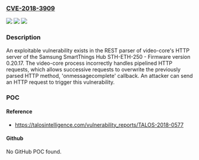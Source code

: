 ### [CVE-2018-3909](https://cve.mitre.org/cgi-bin/cvename.cgi?name=CVE-2018-3909)
![](https://img.shields.io/static/v1?label=Product&message=Samsung&color=blue)
![](https://img.shields.io/static/v1?label=Version&message=n%2Fa&color=blue)
![](https://img.shields.io/static/v1?label=Vulnerability&message=HTTP%20Request%20Smuggling&color=brighgreen)

### Description

An exploitable vulnerability exists in the REST parser of video-core's HTTP server of the Samsung SmartThings Hub STH-ETH-250 - Firmware version 0.20.17. The video-core process incorrectly handles pipelined HTTP requests, which allows successive requests to overwrite the previously parsed HTTP method, 'onmessagecomplete' callback. An attacker can send an HTTP request to trigger this vulnerability.

### POC

#### Reference
- https://talosintelligence.com/vulnerability_reports/TALOS-2018-0577

#### Github
No GitHub POC found.

